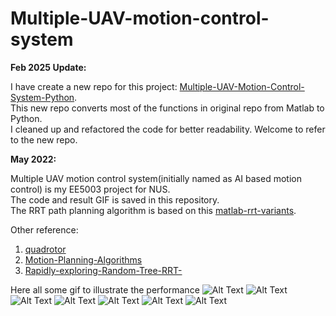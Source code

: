 # Multiple-UAV-motion-control-system
**Feb 2025 Update:**

I have create a new repo for this project: [Multiple-UAV-Motion-Control-System-Python](https://github.com/jjjllxx/Multiple-UAV-Motion-Control-System-Python.git).  
This new repo converts most of the functions in original repo from Matlab to Python.  
I cleaned up and refactored the code for better readability. Welcome to refer to the new repo.  

**May 2022:**

Multiple UAV motion control system(initially named as AI based motion control) is my EE5003 project for NUS.  
The code and result GIF is saved in this repository.  
The RRT path planning algorithm is based on this [matlab-rrt-variants](https://github.com/adnanmunawar/matlab-rrt-variants).

Other reference:   
1. [quadrotor](https://github.com/yrlu/quadrotor)  
2. [Motion-Planning-Algorithms](https://github.com/Mesywang/Motion-Planning-Algorithms)  
3. [Rapidly-exploring-Random-Tree-RRT-](https://github.com/khemrajiitk/Rapidly-exploring-Random-Tree-RRT-)  

Here all some gif to illustrate the performance
![Alt Text](https://github.com/jjjllxx/Multiple-UAV-Motion-Control-System/blob/main/gif/test.gif)
![Alt Text](https://github.com/jjjllxx/Multiple-UAV-Motion-Control-System/blob/main/gif/tra%5C-120%5C20.gif)
![Alt Text](https://github.com/jjjllxx/Multiple-UAV-Motion-Control-System/blob/main/gif/tra%5C-15%5C30.gif)
![Alt Text](https://github.com/jjjllxx/Multiple-UAV-Motion-Control-System/blob/main/gif/tra%5C-37.5%5C30.gif)
![Alt Text](https://github.com/jjjllxx/Multiple-UAV-Motion-Control-System/blob/main/gif/tra%5C0%5C90.gif)
![Alt Text](https://github.com/jjjllxx/Multiple-UAV-Motion-Control-System/blob/main/gif/tra%5C80%5C20.gif)
![Alt Text](https://github.com/jjjllxx/Multiple-UAV-Motion-Control-System/blob/main/gif/trajectory.gif)
